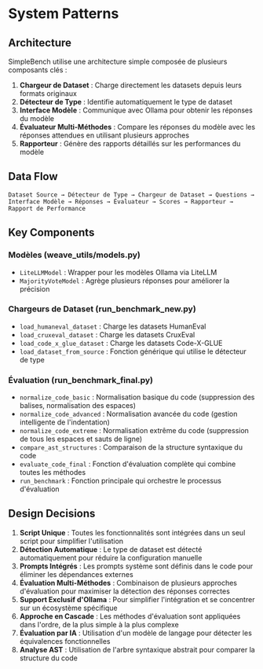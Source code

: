 # System Patterns

## Architecture
SimpleBench utilise une architecture simple composée de plusieurs composants clés :

1. **Chargeur de Dataset** : Charge directement les datasets depuis leurs formats originaux
2. **Détecteur de Type** : Identifie automatiquement le type de dataset
3. **Interface Modèle** : Communique avec Ollama pour obtenir les réponses du modèle
4. **Évaluateur Multi-Méthodes** : Compare les réponses du modèle avec les réponses attendues en utilisant plusieurs approches
5. **Rapporteur** : Génère des rapports détaillés sur les performances du modèle

## Data Flow
```
Dataset Source → Détecteur de Type → Chargeur de Dataset → Questions → 
Interface Modèle → Réponses → Évaluateur → Scores → Rapporteur → Rapport de Performance
```

## Key Components

### Modèles (weave_utils/models.py)
- `LiteLLMModel` : Wrapper pour les modèles Ollama via LiteLLM
- `MajorityVoteModel` : Agrège plusieurs réponses pour améliorer la précision

### Chargeurs de Dataset (run_benchmark_new.py)
- `load_humaneval_dataset` : Charge les datasets HumanEval
- `load_cruxeval_dataset` : Charge les datasets CruxEval
- `load_code_x_glue_dataset` : Charge les datasets Code-X-GLUE
- `load_dataset_from_source` : Fonction générique qui utilise le détecteur de type

### Évaluation (run_benchmark_final.py)
- `normalize_code_basic` : Normalisation basique du code (suppression des balises, normalisation des espaces)
- `normalize_code_advanced` : Normalisation avancée du code (gestion intelligente de l'indentation)
- `normalize_code_extreme` : Normalisation extrême du code (suppression de tous les espaces et sauts de ligne)
- `compare_ast_structures` : Comparaison de la structure syntaxique du code
- `evaluate_code_final` : Fonction d'évaluation complète qui combine toutes les méthodes
- `run_benchmark` : Fonction principale qui orchestre le processus d'évaluation

## Design Decisions
1. **Script Unique** : Toutes les fonctionnalités sont intégrées dans un seul script pour simplifier l'utilisation
2. **Détection Automatique** : Le type de dataset est détecté automatiquement pour réduire la configuration manuelle
3. **Prompts Intégrés** : Les prompts système sont définis dans le code pour éliminer les dépendances externes
4. **Évaluation Multi-Méthodes** : Combinaison de plusieurs approches d'évaluation pour maximiser la détection des réponses correctes
5. **Support Exclusif d'Ollama** : Pour simplifier l'intégration et se concentrer sur un écosystème spécifique
6. **Approche en Cascade** : Les méthodes d'évaluation sont appliquées dans l'ordre, de la plus simple à la plus complexe
7. **Évaluation par IA** : Utilisation d'un modèle de langage pour détecter les équivalences fonctionnelles
8. **Analyse AST** : Utilisation de l'arbre syntaxique abstrait pour comparer la structure du code